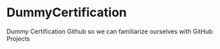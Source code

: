# DummyCertification
Dummy Certification Github so we can familiarize ourselves with GitHub Projects
